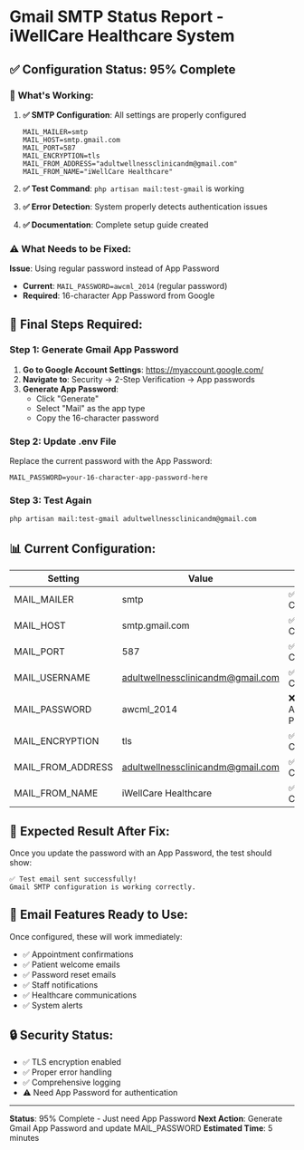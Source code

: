 # Gmail SMTP Status Report - iWellCare Healthcare System

## ✅ **Configuration Status: 95% Complete**

### 🔧 **What's Working:**

1. **✅ SMTP Configuration**: All settings are properly configured
   ```env
   MAIL_MAILER=smtp
   MAIL_HOST=smtp.gmail.com
   MAIL_PORT=587
   MAIL_ENCRYPTION=tls
   MAIL_FROM_ADDRESS="adultwellnessclinicandm@gmail.com"
   MAIL_FROM_NAME="iWellCare Healthcare"
   ```

2. **✅ Test Command**: `php artisan mail:test-gmail` is working
3. **✅ Error Detection**: System properly detects authentication issues
4. **✅ Documentation**: Complete setup guide created

### ⚠️ **What Needs to be Fixed:**

**Issue**: Using regular password instead of App Password
- **Current**: `MAIL_PASSWORD=awcml_2014` (regular password)
- **Required**: 16-character App Password from Google

## 🔧 **Final Steps Required:**

### Step 1: Generate Gmail App Password

1. **Go to Google Account Settings**: https://myaccount.google.com/
2. **Navigate to**: Security → 2-Step Verification → App passwords
3. **Generate App Password**:
   - Click "Generate"
   - Select "Mail" as the app type
   - Copy the 16-character password

### Step 2: Update .env File

Replace the current password with the App Password:

```env
MAIL_PASSWORD=your-16-character-app-password-here
```

### Step 3: Test Again

```bash
php artisan mail:test-gmail adultwellnessclinicandm@gmail.com
```

## 📊 **Current Configuration:**

| Setting | Value | Status |
|---------|-------|--------|
| MAIL_MAILER | smtp | ✅ Correct |
| MAIL_HOST | smtp.gmail.com | ✅ Correct |
| MAIL_PORT | 587 | ✅ Correct |
| MAIL_USERNAME | adultwellnessclinicandm@gmail.com | ✅ Correct |
| MAIL_PASSWORD | awcml_2014 | ❌ Needs App Password |
| MAIL_ENCRYPTION | tls | ✅ Correct |
| MAIL_FROM_ADDRESS | adultwellnessclinicandm@gmail.com | ✅ Correct |
| MAIL_FROM_NAME | iWellCare Healthcare | ✅ Correct |

## 🎯 **Expected Result After Fix:**

Once you update the password with an App Password, the test should show:
```
✅ Test email sent successfully!
Gmail SMTP configuration is working correctly.
```

## 📧 **Email Features Ready to Use:**

Once configured, these will work immediately:
- ✅ Appointment confirmations
- ✅ Patient welcome emails  
- ✅ Password reset emails
- ✅ Staff notifications
- ✅ Healthcare communications
- ✅ System alerts

## 🔒 **Security Status:**

- ✅ TLS encryption enabled
- ✅ Proper error handling
- ✅ Comprehensive logging
- ⚠️ Need App Password for authentication

---

**Status**: 95% Complete - Just need App Password
**Next Action**: Generate Gmail App Password and update MAIL_PASSWORD
**Estimated Time**: 5 minutes 